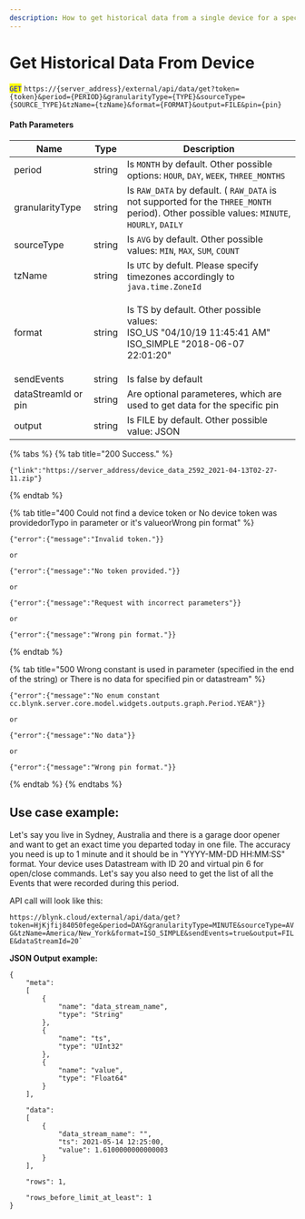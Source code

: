 ```yaml
---
description: How to get historical data from a single device for a specified time range
---
```


# Get Historical Data From Device

<mark style="color:blue;">`GET`</mark> `https://{server_address}/external/api/data/get?token={token}&period={PERIOD}&granularityType={TYPE}&sourceType={SOURCE_TYPE}&tzName={tzName}&format={FORMAT}&output=FILE&pin={pin}`

#### Path Parameters

| Name                | Type   | Description                                                                                                                               |
| ------------------- | ------ | ----------------------------------------------------------------------------------------------------------------------------------------- |
| period              | string | Is `MONTH` by default. Other possible options: `HOUR`, `DAY`, `WEEK`, `THREE_MONTHS`                                                      |
| granularityType     | string | Is `RAW_DATA` by default. ( `RAW_DATA` is not supported for the `THREE_MONTH` period). Other possible values: `MINUTE`, `HOURLY`, `DAILY` |
| sourceType          | string | Is `AVG` by default. Other possible values: `MIN`, `MAX`, `SUM`, `COUNT`                                                                  |
| tzName              | string | Is `UTC` by defult. Please specify timezones accordingly to `java.time.ZoneId`                                                            |
| format              | string | <p>Is TS by default. Other possible values:<br>ISO_US "04/10/19 11:45:41 AM"<br>ISO_SIMPLE "2018-06-07 22:01:20"</p>                      |
| sendEvents          | string | Is false by default                                                                                                                       |
| dataStreamId or pin | string | Are optional parameteres, which are used to get data for the specific pin                                                                 |
| output              | string | Is FILE by default. Other possible value: JSON                                                                                            |

{% tabs %}
{% tab title="200 Success." %}
```
{"link":"https://server_address/device_data_2592_2021-04-13T02-27-11.zip"}
```
{% endtab %}

{% tab title="400 Could not find a device token or No device token was providedorTypo in parameter or it's valueorWrong pin format" %}
```
{"error":{"message":"Invalid token."}}

or

{"error":{"message":"No token provided."}}

or

{"error":{"message":"Request with incorrect parameters"}}

or

{"error":{"message":"Wrong pin format."}}
```
{% endtab %}

{% tab title="500 Wrong constant is used in parameter (specified in the end of the string)
or
There is no data for specified pin or datastream" %}
```
{"error":{"message":"No enum constant cc.blynk.server.core.model.widgets.outputs.graph.Period.YEAR"}}

or

{"error":{"message":"No data"}}

or

{"error":{"message":"Wrong pin format."}}
```
{% endtab %}
{% endtabs %}

## **Use case example:**

Let's say you live in Sydney, Australia and there is a garage door opener and want to get an exact time you departed today in one file. The accuracy you need is up to 1 minute and it should be in "YYYY-MM-DD HH:MM:SS" format. Your device uses Datastream with ID 20 and virtual pin 6 for open/close commands. Let's say you also need to get the list of all the Events that were recorded during this period.&#x20;

API call will look like this:&#x20;

`` https://blynk.cloud/external/api/data/get?token=HjKjfij84050fege&period=DAY&granularityType=MINUTE&sourceType=AVG&tzName=America/New_York&format=ISO_SIMPLE&sendEvents=true&output=FILE&dataStreamId=20` ``



**JSON Output example:**

```
{
    "meta":
    [
        {
            "name": "data_stream_name",
            "type": "String"
        },
        {
            "name": "ts",
            "type": "UInt32"
        },
        {
            "name": "value",
            "type": "Float64"
        }
    ],

    "data":
    [
        {
            "data_stream_name": "",
            "ts": 2021-05-14 12:25:00,
            "value": 1.6100000000000003
        }
    ],

    "rows": 1,

    "rows_before_limit_at_least": 1
}
```
